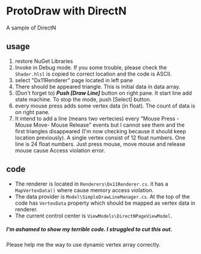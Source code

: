 # ProtoDraw with DirectN
A sample of DirectN

## usage
1. restore NuGet Libraries
2. Invoke in Debug mode. If you some trouble, please check the `Shader.hlsl` is copied to correct location and the code is ASCII.
3. select "Dx11Renderer" page located in left pane
4. There should be appeared triangle. This is initial data in data array.
5. (Don't forget to) ***Push [Draw Line]*** button on right pane. It start line add state machine. To stop the mode, push [Select] button.
6. every mouse press adds some vertex data (in float). The count of data is on right pane.
7. It intend to add a line (means two vertecies) every "Mouse Press - Mouse Move- Mouse Release" events but I cannot see them and the first triangles disappeared (I'm now checking because it should keep location previously).
A single vertex consist of 12 float numbers. One line is 24 float numbers.
Just press mouse, move mouse and release mouse cause Access violation error.

## code
- The renderer is located in `Renderers\Dx11Renderer.cs`. it has a `MapVertexData()` where cause memory access violation.
- The data provider is `Model\SimpleDrawLineManager.cs`. At the top of the code has `VertexData` property which should be mapped as vertex data in renderer.
- The current control center is `ViewModels\DirectNPageViewModel`.

##### I'm ashamed to show my terrible code. I struggled to cut this out.
Please help me the way to use dynamic vertex array correctly.